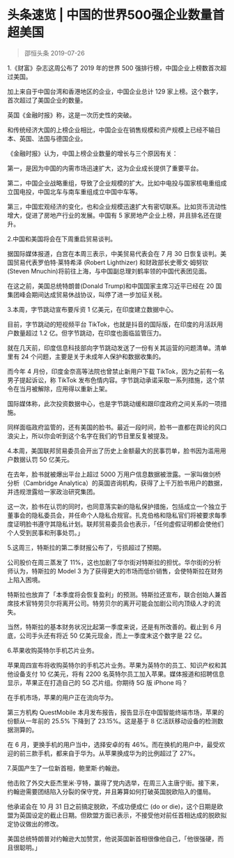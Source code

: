# 头条速览 | 中国的世界500强企业数量首超美国
> 邵恒头条
2019-07-26

1.《财富》杂志这周公布了 2019 年的世界 500 强排行榜，中国企业上榜数首次超过美国。

加上来自于中国台湾和香港地区的企业，中国企业总计 129 家上榜。这个数字，首次超过了美国企业的数量。

英国《金融时报》称，这是一次历史性的突破。

和传统经济大国的上榜企业相比，中国企业在销售规模和资产规模上已经不输日本、英国、法国与德国企业。

《金融时报》认为，中国上榜企业数量的增长与三个原因有关：

第一，是因为中国的内需市场迅速扩大，这为企业成长提供了重要平台。

第二，中国企业战略重组，导致了企业规模的扩大。比如中电投与国家核电重组成立国电投，中国北车与南车重组成立中国中车等。

第三，中国宏观经济的变化，也和企业规模迅速扩大有密切联系。比如货币流动性增大，促进了房地产行业的发展。中国有 5 家房地产企业上榜，并且排名还在提升。

2.中国和美国将会在下周重启贸易谈判。

据国际媒体报道，白宫在本周三表示，中美贸易代表会在 7 月 30 日恢复谈判。美国贸易代表罗伯特·莱特希泽 (Robert Lighthizer) 和财政部长史蒂文·姆努钦(Steven Mnuchin)将前往上海，与中国副总理刘鹤率领的中国代表团见面。

在这之前，美国总统特朗普(Donald Trump)和中国国家主席习近平已经在 20 国集团峰会期间达成贸易休战协议，叫停了进一步加征关税。

3.本周，字节跳动宣布要斥资 1 亿美元，在印度建立数据中心。

目前，字节跳动的短视频平台 TikTok，也就是抖音的国际版，在印度的月活跃用户数量超过 1.2 亿。但字节跳动，在印度也面临监管压力。

就在几天前，印度信息科技部向字节跳动发送了一份有关其运营的问题清单。清单里有 24 个问题，主要是关于未成年人保护和数据收集的。

而今年 4 月份，印度金奈高等法院也曾禁止新用户下载 TikTok，因为之前有一名男子提起诉讼，称 TikTok 发布色情内容。字节跳动承诺采取一系列措施，这个禁令在当月被解除，应用得以重新上架。

国际媒体称，此次投资数据中心，也是字节跳动缓和跟印度政府之间关系的一项措施。

同样面临政府监管的，还有美国的脸书。最近一段时间，脸书一直都在舆论的风口浪尖上，所以你会听到这个名字在我们的节目里反复被提及。

4.本周，美国联邦贸易委员会开出了历史上金额最大的民事罚单，脸书因为滥用用户数据认罚 50 亿美元。

在去年，脸书就被爆出平台上超过 5000 万用户信息数据被泄露。一家叫做剑桥分析（Cambridge Analytica）的英国咨询机构，获得了上千万脸书用户的数据，并违规泄露给一家政治研究集团。

这一次，脸书在认罚的同时，也同意落实新的隐私保护措施，包括成立一个独立于董事会的隐私委员会，并任命个人隐私合规官。扎克伯格和隐私官们将被要求每季度证明脸书遵守其隐私计划。联邦贸易委员会也表示，「任何虚假证明都会使他们个人受到民事和刑事处罚。」

5.这周三，特斯拉的第二季财报公布了，亏损超过了预期。

公司股价在周三蒸发了 11%，这也加剧了华尔街对特斯拉的担忧。华尔街的分析师认为，特斯拉的 Model 3 为了获得更大的市场而低价销售，会使特斯拉在财务上陷入困境。

特斯拉也放弃了「本季度将会恢复盈利」的预测。特斯拉还宣布，联合创始人兼首席技术官特劳贝尔将离开公司。特劳贝尔的离开可能会加剧公司内顶级人才的流失。

当然，特斯拉的基本财务状况比起第一季度来说，还是有所改善的。截止到 6 月底，公司手头还有将近 50 亿美元现金，而上一季度末这个数字是 22 亿。

6.苹果收购英特尔手机芯片业务。

苹果周四宣布将收购英特尔的手机芯片业务。苹果为英特尔的员工、知识产权和其他设备支付 10 亿美元，将有 2200 名英特尔员工加入苹果。媒体报道和招聘信息显示，苹果正在打造自己的 5G 芯片组。你期待 5G 版 iPhone 吗？

在手机市场，苹果的用户正在流向华为。

第三方机构 QuestMobile 本月发布报告，报告显示在中国智能终端市场，苹果的份额从一年前的 25.5% 下降到了 23.15%。这是基于 8 亿活跃移动设备的检测数据测算的。

在 6 月，更换手机的用户当中，选择安卓的有 46%。而在换机的用户中，最受欢迎的前三款手机，都来自于华为。从苹果换成华为的比例超过了 27%。

7.英国产生了一位新首相，鲍里斯·约翰逊。

他击败了外交大臣杰里米·亨特，赢得了党内选举，在周三入主唐宁街。接下来，约翰逊需要团结陷入分裂的保守党，并且筹算如何打破英国脱欧陷入的僵局。

他承诺会在 10 月 31 日之前搞定脱欧，不成功便成仁 (do or die)，这个日期是欧盟为英国设定的截止日期。但欧盟方面已表示，不接受他对前任首相达成的脱欧拟定协议做出的修改。

美国总统特朗普对约翰逊大加赞赏，他说英国新首相很像他自己，「他很强硬，而且很聪明。」

